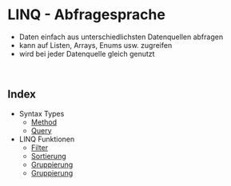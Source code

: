 # LINQ - Abfragesprache

- Daten einfach aus unterschiedlichsten Datenquellen abfragen
- kann auf Listen, Arrays, Enums usw. zugreifen
- wird bei jeder Datenquelle gleich genutzt

&nbsp;

## Index
- Syntax Types
    - [Method](./Syntax/Method.md)
    - [Query](./Syntax/Query.md)
- LINQ Funktionen
    - [Filter](./Funktionen/Filter.md)
    - [Sortierung](./Funktionen/Sortierung.md)
    - [Gruppierung](./Funktionen/Gruppierung.md)
    - [Gruppierung](./Funktionen/Mathematic.md.md)